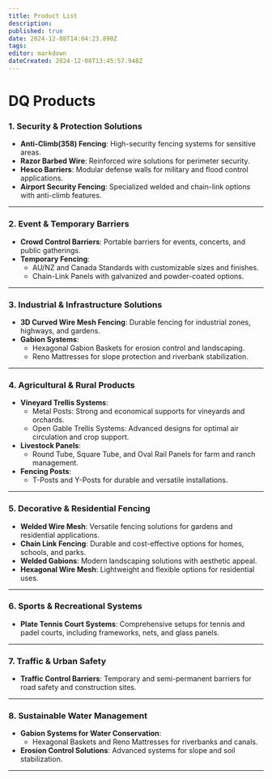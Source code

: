 ```yaml
---
title: Product List
description: 
published: true
date: 2024-12-08T14:04:23.890Z
tags: 
editor: markdown
dateCreated: 2024-12-08T13:45:57.948Z
---
```


# DQ Products


### **1. Security & Protection Solutions**
- **Anti-Climb(358) Fencing**: High-security fencing systems for sensitive areas.
- **Razor Barbed Wire**: Reinforced wire solutions for perimeter security.
- **Hesco Barriers**: Modular defense walls for military and flood control applications.
- **Airport Security Fencing**: Specialized welded and chain-link options with anti-climb features.

---

### **2. Event & Temporary Barriers**
- **Crowd Control Barriers**: Portable barriers for events, concerts, and public gatherings.
- **Temporary Fencing**:
  - AU/NZ and Canada Standards with customizable sizes and finishes.
  - Chain-Link Panels with galvanized and powder-coated options.

---

### **3. Industrial & Infrastructure Solutions**
- **3D Curved Wire Mesh Fencing**: Durable fencing for industrial zones, highways, and gardens.
- **Gabion Systems**:
  - Hexagonal Gabion Baskets for erosion control and landscaping.
  - Reno Mattresses for slope protection and riverbank stabilization.

---

### **4. Agricultural & Rural Products**
- **Vineyard Trellis Systems**:
  - Metal Posts: Strong and economical supports for vineyards and orchards.
  - Open Gable Trellis Systems: Advanced designs for optimal air circulation and crop support.
- **Livestock Panels**:
  - Round Tube, Square Tube, and Oval Rail Panels for farm and ranch management.
- **Fencing Posts**:
  - T-Posts and Y-Posts for durable and versatile installations.

---

### **5. Decorative & Residential Fencing**
- **Welded Wire Mesh**: Versatile fencing solutions for gardens and residential applications.
- **Chain Link Fencing**: Durable and cost-effective options for homes, schools, and parks.
- **Welded Gabions**: Modern landscaping solutions with aesthetic appeal.
- **Hexagonal Wire Mesh**: Lightweight and flexible options for residential uses.

---

### **6. Sports & Recreational Systems**
- **Plate Tennis Court Systems**: Comprehensive setups for tennis and padel courts, including frameworks, nets, and glass panels.

---

### **7. Traffic & Urban Safety**
- **Traffic Control Barriers**: Temporary and semi-permanent barriers for road safety and construction sites.

---

### **8. Sustainable Water Management**
- **Gabion Systems for Water Conservation**:
  - Hexagonal Baskets and Reno Mattresses for riverbanks and canals.
- **Erosion Control Solutions**: Advanced systems for slope and soil stabilization.

---
